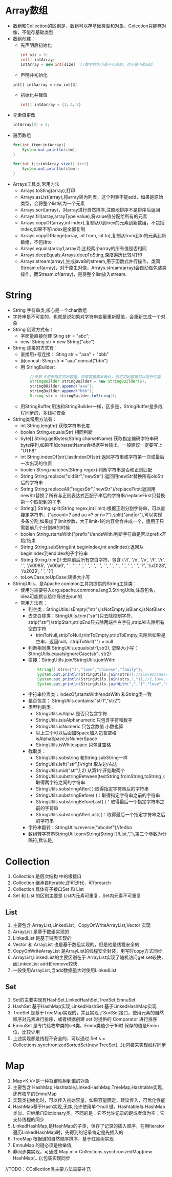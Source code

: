 # Array数组
- 数组和Collection的区别是，数组可以存基础类型和对象，Colection只能存对像，不能存基础类型
- 数组创建：
  - 先声明后初始化
    ```java
    int siz = 3;
    int[] intArray;
    intArray = new int[size]  //数字的大小是不可变的，也不是不能add
    ```
  -    声明并初始化
    ```
    int[] intAarray = new int[3]
    ```
  - 初始化并赋值
    ```java
    int[] intAarray = {3，4，5}
    ```
- 元素值更改
    ```java
    intArray[0] = 3;
    ```
- 遍历数组
    ```java
    for(int item:intArray){
        System.out.println(itm);
    }
    ```
    ```java
    for(int i;i<intArray.size();i++){
        System.out.println(item);
    }
    ```
- Arrays工具类,常用方法
  - Arrays.toSting(array),打印
  - Arrays.asList(array),将array转为列表，这个列表不能add，如果是原始类型，会将整个list转为一个元素
  - Arrays.sort(array)，对array进行自然排序,注原地排序不是排序后返回
  - Arrays.fill(array,arrayType value),将value值分配给所有的元素
  - Arrays.copyOf(array,int index),复制从0到inex的元素到新数组，不包括index,如果不写index是全部复制
  - Arrays.copyOfRange(array, int from, int to),复制从from到to的元素到新数组，不包括to
  - Arrays.equals(array1,array2),比较两个array的所有值是否相同
  - Arrays.deepEquals,Arrays.deepToSting,深度遍历比较/打印
  - Arrays.stream(array),生成java8的stream,用于函数式并行操作，类同Stream.of(array)，对于原生对像，Arrays.stream(array)会自动做包装类操作，而Stream.of(array)，是将整个list放入stream.

# String
- String 字符串类,核心是一个char数组
- 字符串是不可变的，也就是说如果对字符串变量重新赋值，会重新生成一个对象
- String 创建方式有：
    - 字面量直接创建 Sting str = "abc";
    - new: String str = new String("abc")
- String 连接的方式有：
    - 直接用+号连接： Sting str = "aaa" + "bbb"
    - 用concat: Sting str = "aaa".concat("bbb")
    - 用 StringBuilder:
        ```java
            //参数 6用来指定初始容量，如果容量基本确认，设定初始容量可以提升性能
            StringBuilder stringBuilder = new StringBuilder(6); 
            stringBUilder.append("aaa");
            stringBuilder.append("bbb");
            String str = stringBuilder.toString();
        ```
    - 用StringBuffer,用法和StringBuilder一样，区多是，StringBuffer是多线程同步的，多线程安全
- String类常用方法有：
    - int String.length() 获取字符串长度
    - boolen String.equals(Str) 相同判断
    - byte[] String.getBytes(String charsetName):获取指定编码字符串码byte序列,如果不加charsetName会根据平台输出，一般建议一定要写上 "UTF8"
    - int String.indexOf(str),lastIndexOf(str):返回字符串或字符第一次或最后一次出现的位置
    - boolen String.matches(String regex):判断字符串是否和正则匹配
    - String String.replace("oldStr","newStr"):返回用newStr替换所有oldStr后的字符串
    - String String.replaceAll("regexStr","newStr")/replaceFirst:返回用newStr替换了所有与正则表达式匹配子串后的字符串/replaceFirst只替换第一个匹配到的子串
    - String[] String.split(String regex,int limit):根据正则分割字符串，可以直接定字符串，("acount=? and uu =? or n=?").split("and|or"),可以实现多条分割;如果加了limit参数，大于limit-1的内容会合并成一个，适用于只需要前几个分割串的时候
    - boolen String.startsWith("prefix")/endsWith:判断字符串是否以prefix开始/结束
    - String String.subString(int beginIndex,int endIndex):返回从beginIndex到endIdex的子字符串
    - String String.trim()/:去除前后所有空白字符，包含 ('/t', '/n', '/v', '/f', '/r', ' ', '/x0085', '/x00a0', ' ', ' ', ' ', ' ', ' ', ' ', ' ', ' ', ' ', ' ', ' ', ' ', '?', '/u2028', '/u2029', ' ', '?')
    - toLowCase,toUpCase:转换大小写
- StringUtils，是Apache common工具包提供的String工具类：
    - 使用时需要导入org.apache.commons.lang3.StringUtils,注意包名，idea可能默认给你导进去sun的
    - 常用方法有：
        - 判空类：StringUtils.isEmpty("str"),isNotEmpty,isBlank,isNotBlank
        - 去空白除类：StringUtils.trim("str")只去除控制字符，strip("str")/stripStart,stripEnd只去除两端空白字符,stripAll去除所有空白字符
            - trimToNull,stripToNull,trimToEmpty,stripToEmpty,去除后如果是空串，返回null，stripToNull("") = null
        - 判断相同类 StringUtils.equals(str1,str2), 忽略大小写：StringUtils.equalsIgnoreCase(str1, str2)
        - 拼接：StringUtils.join/StringUtils.joinWith:
            ```java
                String[] strs={"I","love","chinese","family"};
                System.out.println(StringUtils.join(strs));//Ilovechinesefamily
                System.out.println(StringUtils.join(strs,","));//I,love,chinese,family
                System.out.println(StringUtils.joinWith(",","I","love","chinese","family"));//I,love,chinese,family
            ```
        - 字符串位置类：indexOf,startsWith/endsWith 和String类一致
        - 是否包含： StringUtils.contains("str1","str2")
        - 类型判断类：
            - StringUtils.isAlpha 是否只包含字符
            - StringUtils.isisAlphanumeric 只包含字符和数字
            - StringUtils.isNumeric 只包含数值 小数也算
            - 以上三个可以后面加Space加入包含空格 isAlphaSpace,isNumerSpace
            - StringUtils.isWhitespace 只包含空格
        - 截取类：
            - StringUtils.substring 和String.subString一样
            - StringUtils.left("str",1)/right 取左边/右边
            - StringUtils.mid("str",1,2) 从第1个开始取两个
            - StringUtils.substringBetween(testString,fromString,toString ):取得两字符之间的字符串
            - StringUtils.substringAfter( ):取得指定字符串后的字符串
            - StringUtils.substringBefore( )：取得指定字符串之前的字符串
            - StringUtils.substringBeforeLast( )：取得最后一个指定字符串之前的字符串
            - StringUtils.substringAfterLast( )：取得最后一个指定字符串之后的字符串
        - 字符串翻转：StringUtils.reverse("abcdef")//fedba
        - 数组转字符串StringUtil.convString(String []/List,","),第二个参数为分隔符,默认是,


# Collection 
1. Collection 是层次结构 中的根接口
1. Collection 继承自Iterable,即可迭代，可forearch
1. Collection 具体有子接口Set 和 List 
1. Set 和 List 的区别主要是 List内元素可重复，Set内元素不可重复
## List
1. 主要包含 ArrayList,LinkedList，CopyOnWriteArrayList,Vector 实现
1. ArrayList 是基于数组实现的
1. LinkedList 是基于链表实现的
1. Vector 和 ArrayList 也是基于数组实现的，但是他是线程安全的
1. CopyOnWriteArrayList 是ArrayList的线程安全封装，用写时copy方式同步
1. ArrayList,LinkedList的主要区别在于 ArrayList实现了随机访问get set较快，而LinkedList add和remove较快
1. 一般使用ArrayList,当add数据量大时使用LinkedList
## Set
1. Set的主要实现有HashSet,LinkedHashSet,TreeSet,EmnuSet
2. HashSet 基于HashMap实现,LinkedHashSet 基于LinkedHashMap实现
3. TreeSet 是基于TreeMap实现的，并且实现了SortSet接口，使用元素的自然顺序对元素进行排序，或者根据创建 set 时提供的 Comparator 进行排序
4. EmnuSet 是专门给枚举类的set类，Emnu类值少于16时 保存的值是Emnu位，比较少用
4. 上述实现都是线程不安全的，可以通过 Set s = Collections.synchronizedSortedSet(new TreeSet(...));包装来实现线程同步

# Map
1. Map<K,V>是一种将键映射到值的对象
2. 主要包含 HashMap,Hashtable,LinkedHashMap,TreeMap,Hashtable实现，还有枚举的EmnuMap
3. 实现类初始化时，可以传入初始容量，如果容量固定，建议传入，可优化性能
4. HashMap基于Hash实现,无序,允许使用单个null 键，Hashtable与 HashMap类似，它继承自Dictionary类。不同的是：它不允许记录的键或者值为空；它支持线程的同步
5. LinkedHashMap,是HashMap的子类，保存了记录的插入顺序，在用Iterator遍历LinkedHashMap时，先得到的记录肯定是先插入的
6. TreeMap 根据键的自然顺序排序，基于红黑树实现
7. EmnuMap 的键必须是枚举值,
4. 非同步类实现，可通过 Map m = Collections.synchronizedMap(new HashMap(...));包装实现同步

//TODO：CCollection类主要方法需要补充